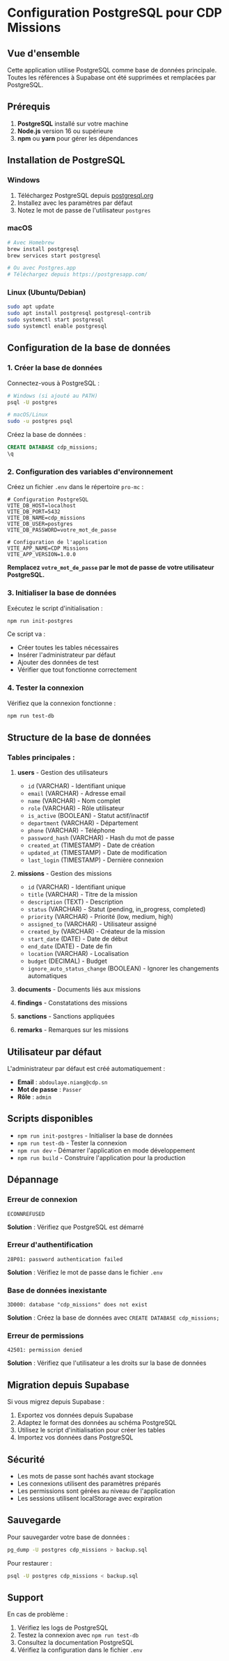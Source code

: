 # Configuration PostgreSQL pour CDP Missions

## Vue d'ensemble

Cette application utilise PostgreSQL comme base de données principale. Toutes les références à Supabase ont été supprimées et remplacées par PostgreSQL.

## Prérequis

1. **PostgreSQL** installé sur votre machine
2. **Node.js** version 16 ou supérieure
3. **npm** ou **yarn** pour gérer les dépendances

## Installation de PostgreSQL

### Windows
1. Téléchargez PostgreSQL depuis [postgresql.org](https://www.postgresql.org/download/windows/)
2. Installez avec les paramètres par défaut
3. Notez le mot de passe de l'utilisateur `postgres`

### macOS
```bash
# Avec Homebrew
brew install postgresql
brew services start postgresql

# Ou avec Postgres.app
# Téléchargez depuis https://postgresapp.com/
```

### Linux (Ubuntu/Debian)
```bash
sudo apt update
sudo apt install postgresql postgresql-contrib
sudo systemctl start postgresql
sudo systemctl enable postgresql
```

## Configuration de la base de données

### 1. Créer la base de données

Connectez-vous à PostgreSQL :
```bash
# Windows (si ajouté au PATH)
psql -U postgres

# macOS/Linux
sudo -u postgres psql
```

Créez la base de données :
```sql
CREATE DATABASE cdp_missions;
\q
```

### 2. Configuration des variables d'environnement

Créez un fichier `.env` dans le répertoire `pro-mc` :

```env
# Configuration PostgreSQL
VITE_DB_HOST=localhost
VITE_DB_PORT=5432
VITE_DB_NAME=cdp_missions
VITE_DB_USER=postgres
VITE_DB_PASSWORD=votre_mot_de_passe

# Configuration de l'application
VITE_APP_NAME=CDP Missions
VITE_APP_VERSION=1.0.0
```

**Remplacez `votre_mot_de_passe` par le mot de passe de votre utilisateur PostgreSQL.**

### 3. Initialiser la base de données

Exécutez le script d'initialisation :
```bash
npm run init-postgres
```

Ce script va :
- Créer toutes les tables nécessaires
- Insérer l'administrateur par défaut
- Ajouter des données de test
- Vérifier que tout fonctionne correctement

### 4. Tester la connexion

Vérifiez que la connexion fonctionne :
```bash
npm run test-db
```

## Structure de la base de données

### Tables principales :

1. **users** - Gestion des utilisateurs
   - `id` (VARCHAR) - Identifiant unique
   - `email` (VARCHAR) - Adresse email
   - `name` (VARCHAR) - Nom complet
   - `role` (VARCHAR) - Rôle utilisateur
   - `is_active` (BOOLEAN) - Statut actif/inactif
   - `department` (VARCHAR) - Département
   - `phone` (VARCHAR) - Téléphone
   - `password_hash` (VARCHAR) - Hash du mot de passe
   - `created_at` (TIMESTAMP) - Date de création
   - `updated_at` (TIMESTAMP) - Date de modification
   - `last_login` (TIMESTAMP) - Dernière connexion

2. **missions** - Gestion des missions
   - `id` (VARCHAR) - Identifiant unique
   - `title` (VARCHAR) - Titre de la mission
   - `description` (TEXT) - Description
   - `status` (VARCHAR) - Statut (pending, in_progress, completed)
   - `priority` (VARCHAR) - Priorité (low, medium, high)
   - `assigned_to` (VARCHAR) - Utilisateur assigné
   - `created_by` (VARCHAR) - Créateur de la mission
   - `start_date` (DATE) - Date de début
   - `end_date` (DATE) - Date de fin
   - `location` (VARCHAR) - Localisation
   - `budget` (DECIMAL) - Budget
   - `ignore_auto_status_change` (BOOLEAN) - Ignorer les changements automatiques

3. **documents** - Documents liés aux missions
4. **findings** - Constatations des missions
5. **sanctions** - Sanctions appliquées
6. **remarks** - Remarques sur les missions

## Utilisateur par défaut

L'administrateur par défaut est créé automatiquement :
- **Email** : `abdoulaye.niang@cdp.sn`
- **Mot de passe** : `Passer`
- **Rôle** : `admin`

## Scripts disponibles

- `npm run init-postgres` - Initialiser la base de données
- `npm run test-db` - Tester la connexion
- `npm run dev` - Démarrer l'application en mode développement
- `npm run build` - Construire l'application pour la production

## Dépannage

### Erreur de connexion
```
ECONNREFUSED
```
**Solution** : Vérifiez que PostgreSQL est démarré

### Erreur d'authentification
```
28P01: password authentication failed
```
**Solution** : Vérifiez le mot de passe dans le fichier `.env`

### Base de données inexistante
```
3D000: database "cdp_missions" does not exist
```
**Solution** : Créez la base de données avec `CREATE DATABASE cdp_missions;`

### Erreur de permissions
```
42501: permission denied
```
**Solution** : Vérifiez que l'utilisateur a les droits sur la base de données

## Migration depuis Supabase

Si vous migrez depuis Supabase :

1. Exportez vos données depuis Supabase
2. Adaptez le format des données au schéma PostgreSQL
3. Utilisez le script d'initialisation pour créer les tables
4. Importez vos données dans PostgreSQL

## Sécurité

- Les mots de passe sont hachés avant stockage
- Les connexions utilisent des paramètres préparés
- Les permissions sont gérées au niveau de l'application
- Les sessions utilisent localStorage avec expiration

## Sauvegarde

Pour sauvegarder votre base de données :
```bash
pg_dump -U postgres cdp_missions > backup.sql
```

Pour restaurer :
```bash
psql -U postgres cdp_missions < backup.sql
```

## Support

En cas de problème :
1. Vérifiez les logs de PostgreSQL
2. Testez la connexion avec `npm run test-db`
3. Consultez la documentation PostgreSQL
4. Vérifiez la configuration dans le fichier `.env`
